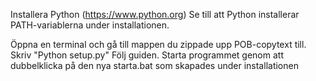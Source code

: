 Installera Python (https://www.python.org)
Se till att Python installerar PATH-variablerna under installationen.

Öppna en terminal och gå till mappen du zippade upp POB-copytext till.
Skriv "Python setup.py"
Följ guiden.
Starta programmet genom att dubbelklicka på den nya starta.bat som skapades under installationen
